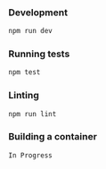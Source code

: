 ### Development

```bash
npm run dev
```

### Running tests

```bash
npm test
```

### Linting

```bash
npm run lint
```

### Building a container

```
In Progress
```